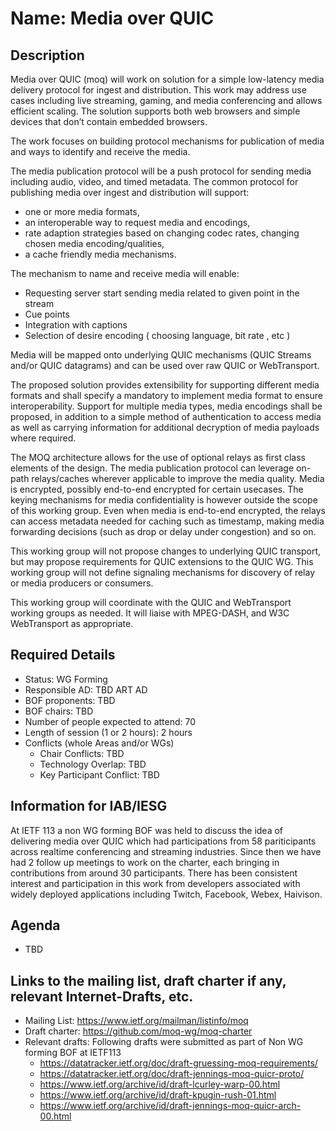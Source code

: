 # Name: Media over QUIC
## Description

Media over QUIC (moq) will work on solution for a simple low-latency 
media delivery protocol for ingest and distribution. 
This work may address use cases including live streaming, gaming, and 
media conferencing and allows efficient scaling. The solution supports 
both web browsers and simple devices that don’t contain embedded browsers. 
 
The work focuses on building protocol mechanisms for publication of media 
and ways to identify and receive the media.

The media publication protocol will be a push protocol for sending 
media including audio, video, and timed metadata.
The common protocol for publishing media over ingest and distribution 
will support:

* one or more media formats, 
* an interoperable way to request media and encodings,
* rate adaption strategies based on changing codec rates, changing chosen media encoding/qualities,  
* a cache friendly media mechanisms. 

The mechanism to name and receive media will enable:

* Requesting server start sending media related to given point in the stream
* Cue points
* Integration with captions
* Selection of desire encoding ( choosing language, bit rate , etc ) 

Media will be mapped onto underlying QUIC mechanisms (QUIC Streams and/or
QUIC datagrams) and can be used over raw QUIC or WebTransport.

The proposed solution provides extensibility for supporting different 
media formats and shall specify a mandatory to implement media format to ensure interoperability. Support for multiple media types, media encodings shall be proposed, in addition to a simple method of authentication to access media as well as carrying information for additional decryption of media payloads where required.
  
The MOQ architecture allows for the use of optional relays as first 
class elements of the design. The media publication protocol can 
leverage on-path relays/caches wherever applicable to improve the 
media quality. Media is encrypted, possibly end-to-end encrypted 
for certain usecases. The keying mechanisms for media confidentiality
is however outside the scope of this working group. Even when media is 
end-to-end encrypted, the relays can access metadata needed for caching
such as timestamp, making media forwarding decisions (such as drop or 
delay under congestion) and so on.
 
This working group will not propose changes to underlying QUIC 
transport, but may propose requirements for QUIC extensions to the QUIC WG. This working group will not define signaling mechanisms for discovery of relay or media producers or consumers. 
 
This working group will coordinate with the QUIC and WebTransport working 
groups as needed. It will liaise with MPEG-DASH, and W3C WebTransport 
as appropriate. 

## Required Details
- Status: WG Forming
- Responsible AD: TBD ART AD
- BOF proponents: TBD
- BOF chairs: TBD
- Number of people expected to attend: 70
- Length of session (1 or 2 hours): 2 hours
- Conflicts (whole Areas and/or WGs)
   - Chair Conflicts: TBD
   - Technology Overlap: TBD
   - Key Participant Conflict: TBD

## Information for IAB/IESG

At IETF 113 a non WG forming BOF was held to discuss the idea of delivering media over QUIC which had participations from 58 pariticipants across realtime conferencing and streaming industries. Since then 
we have had 2 follow up meetings to work on the charter, each bringing in contributions from around 30 participants. There has been consistent interest and participation in this work from developers associated with widely deployed applications including Twitch, Facebook, Webex, Haivison.


## Agenda
   - TBD

## Links to the mailing list, draft charter if any, relevant Internet-Drafts, etc.
   - Mailing List: https://www.ietf.org/mailman/listinfo/moq
   - Draft charter: https://github.com/moq-wg/moq-charter
   - Relevant drafts: Following drafts were submitted as part of Non WG forming BOF at IETF113
      - https://datatracker.ietf.org/doc/draft-gruessing-moq-requirements/
      - https://datatracker.ietf.org/doc/draft-jennings-moq-quicr-proto/
      - https://www.ietf.org/archive/id/draft-lcurley-warp-00.html
      - https://www.ietf.org/archive/id/draft-kpugin-rush-01.html
      - https://www.ietf.org/archive/id/draft-jennings-moq-quicr-arch-00.html